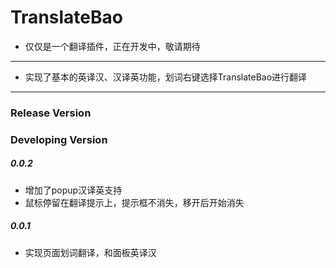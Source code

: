 TranslateBao
============

+ 仅仅是一个翻译插件，正在开发中，敬请期待

---

+ 实现了基本的英译汉、汉译英功能，划词右键选择TranslateBao进行翻译



---

### Release Version


### Developing Version

##### 0.0.2

+ 增加了popup汉译英支持
+ 鼠标停留在翻译提示上，提示框不消失，移开后开始消失

##### 0.0.1 

+ 实现页面划词翻译，和面板英译汉